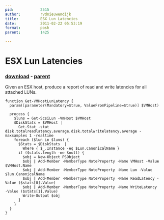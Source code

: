```yaml
---
pid:            2515
author:         rvdnieuwendijk
title:          ESX Lun Latencies
date:           2011-02-22 05:53:19
format:         posh
parent:         1425

---
```


# ESX Lun Latencies

### [download](Scripts\2515.ps1) - [parent](Scripts\1425.md)

Given an ESX host, produce a report of read and write latencies for all attached LUNs.

```posh
function Get-VMHostLunLatency {
  param([parameter(Mandatory=$true, ValueFromPipeline=$true)] $VMHost)

  process {
    $luns = Get-ScsiLun -VmHost $VMHost
    $DiskStats = $VMHost |
      Get-Stat -stat disk.totalreadlatency.average,disk.totalwritelatency.average -maxsamples 1 -realtime 
    foreach ($lun in $luns) {
      $Stats = $DiskStats  |
        Where { $_.Instance -eq $Lun.CanonicalName }
      if ($stats.length -ne $null) {
        $obj = New-Object PSObject
        $obj | Add-Member -MemberType NoteProperty -Name VMHost -Value $VMHost.Name
        $obj | Add-Member -MemberType NoteProperty -Name Lun -Value $lun.CanonicalName
        $obj | Add-Member -MemberType NoteProperty -Name ReadLatency -Value ($stats[0].Value)
        $obj | Add-Member -MemberType NoteProperty -Name WriteLatency -Value ($stats[1].Value)
        Write-Output $obj
      }
    }
  }
}
```

